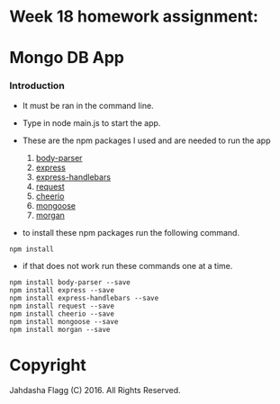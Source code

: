 # Week 18 homework assignment:
# Mongo DB App

### Introduction





* It must be ran in the command line.
* Type in node main.js to start the app.

* These are the npm packages I used and are needed to run the app

	1. [body-parser](https://www.npmjs.com/package/body-parser)
  2. [express](https://www.npmjs.com/package/express)
  3. [express-handlebars](https://www.npmjs.com/package/express-handlebars)
  4. [request](https://www.npmjs.com/package/request)
  5. [cheerio](https://www.npmjs.com/package/cheerio)
  5. [mongoose](https://www.npmjs.com/package/mongoose)
	6. [morgan](https://www.npmjs.com/package/morgan)

* to install these npm packages run the following command.
```
npm install

```

* if that does not work run these commands one at a time.
```
npm install body-parser --save
npm install express --save
npm install express-handlebars --save
npm install request --save
npm install cheerio --save
npm install mongoose --save
npm install morgan --save

```

# Copyright
Jahdasha Flagg (C) 2016. All Rights Reserved.
